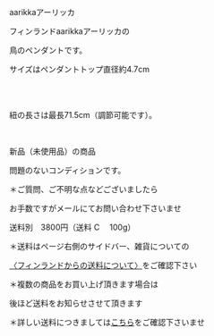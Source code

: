 <link rel="stylesheet" type="text/css" href="/assets/css/styles.css">

aarikkaアーリッカ

フィンランドaarikkaアーリッカの

鳥のペンダントです。

 サイズはペンダントトップ直径約4.7cm

　　

<img alt="" src="http://blog.cnobi.jp/v1/blog/user/71e35865e9e62f3f9d70420d6124d2ab/1542291345"/>

紐の長さは最長71.5cm（調節可能です）。

<img alt="" src="http://blog.cnobi.jp/v1/blog/user/71e35865e9e62f3f9d70420d6124d2ab/1542291347"/> 

<img alt="" src="http://blog.cnobi.jp/v1/blog/user/71e35865e9e62f3f9d70420d6124d2ab/1542291346"/> 

新品（未使用品）の商品

問題のないコンディションです。

 ＊ご質問、ご不明な点などございましたら

 お手数ですがメールにてお問い合わせ下さいませ

 送料別　3800円（送料 C　 100g）

＊送料はページ右側のサイドバー、雑貨についての

[〈フィンランドからの送料について〉](https://dkzakka.github.io/2005/03/31/雑貨について.html)をご確認下さい

 ＊複数の商品をお買い上げ頂きます場合は

 後ほど送料をお知らせさせて頂きます

 ＊詳しい送料につきましては[こちら](http://dkzakka.blog.shinobi.jp/Entry/3385/)をご確認下さいませ